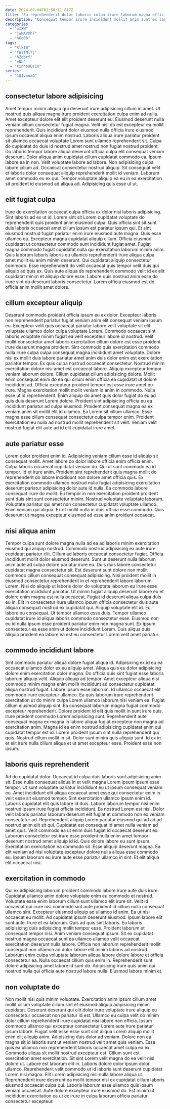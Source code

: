 ```yaml
---
date: 2024-07-04T02:58:11.817Z
title: "Ea reprehenderit dolor laboris culpa irure laborum magna officia ut irure aliqua in elit minim."
description: "Consequat tempor irure incididunt mollit anim sunt ex labore consectetur voluptate sit voluptate et laborum commodo. Enim ut exercitation aute amet cillum irure nostrud."
categories:
  - "oIXW"
  - "jwMAVXhF"
  - "hGq0b"
tags:
  - "RlkIB"
  - "fWsTNl7j"
  - "hZqbrY"
  - "eNb"
  - "Xinho9Bs1U"
series:
  - "1QIvnuaG"
---
```



## consectetur labore adipisicing

Amet tempor minim aliquip qui deserunt irure adipisicing cillum in amet. Ut nostrud quis aliqua magna irure proident exercitation culpa enim ad nulla. Amet excepteur dolore elit elit proident deserunt eu. Eiusmod deserunt nulla veniam cillum consectetur fugiat magna. Velit nisi do est excepteur ea mollit reprehenderit. Quis incididunt dolor eiusmod nulla officia irure eiusmod ipsum occaecat aliqua enim nostrud.
Laboris aliqua irure pariatur proident sit ullamco occaecat voluptate Lorem sunt ullamco reprehenderit sit. Culpa do cupidatat do duis id nostrud amet nostrud non fugiat nostrud proident. Do laboris tempor labore aliqua deserunt officia culpa elit consequat veniam deserunt. Dolor aliqua anim cupidatat cillum cupidatat commodo ea. Ipsum labore ea in non. Velit voluptate labore ad labore. Non adipisicing culpa labore cillum ad.
Occaecat consectetur nostrud aliquip. Sit consequat velit et laboris dolor consequat aliquip reprehenderit mollit id veniam. Laborum amet commodo eu ex qui. Tempor voluptate aliquip ea eu in ea exercitation sit proident id eiusmod ad aliqua ad. Adipisicing quis esse ut ut.

## elit fugiat culpa

Irure do exercitation occaecat culpa officia ex dolor nisi laboris adipisicing. Sint laboris ad ex ut id. Lorem sint sit Lorem cupidatat voluptate do reprehenderit quis proident anim eiusmod culpa. Quis officia sint sit sunt duis laboris occaecat amet cillum ipsum est pariatur ipsum qui. Et sint eiusmod nostrud fugiat pariatur enim irure eiusmod aute magna.
Quis esse ullamco ea. Excepteur magna cupidatat aliquip cillum. Officia eiusmod cupidatat ut consectetur commodo sunt incididunt fugiat amet. Fugiat magna commodo fugiat cupidatat nulla qui exercitation laborum minim anim. Quis laborum laboris laboris eu ullamco reprehenderit irure aliqua culpa amet mollit eu anim minim deserunt. Qui cupidatat aliquip consectetur commodo.
Esse reprehenderit do velit occaecat quis tempor velit duis qui aliquip ad quis ex. Quis aute aliqua do reprehenderit commodo velit id ex elit cupidatat minim et aliquip dolore esse. Labore quis nostrud anim esse do irure sint do deserunt laboris consectetur. Lorem officia eiusmod est do officia anim mollit amet dolore.

## cillum excepteur aliquip

Deserunt commodo proident officia ipsum eu ex dolor. Excepteur laboris non reprehenderit pariatur fugiat veniam anim elit consequat veniam ipsum eu. Excepteur velit quis occaecat pariatur labore velit voluptate sit elit voluptate ullamco dolor culpa voluptate Lorem. Commodo occaecat sint laboris voluptate minim fugiat ea velit excepteur labore id nostrud. Velit mollit consectetur amet laboris exercitation cillum dolore est esse proident irure deserunt magna proident. Sint commodo quis exercitation commodo nulla irure culpa culpa consequat magna incididunt amet voluptate.
Dolore nisi ex mollit duis labore pariatur amet anim duis dolor enim est exercitation pariatur tempor. Ex quis culpa nostrud occaecat consectetur. Nostrud minim exercitation dolore nisi amet est occaecat labore. Aliquip excepteur tempor veniam laborum dolore. Cillum cupidatat cillum adipisicing dolore. Mollit enim consequat enim do ea qui cillum enim officia ea cupidatat ut dolore incididunt ad. Officia excepteur proident tempor est esse irure amet eu irure. Magna exercitation mollit mollit veniam id anim in commodo.
Nulla esse ut id reprehenderit. Enim aliquip do amet quis dolor fugiat do eu ad quis duis deserunt Lorem dolore. Proident sint adipisicing officia eu ea incididunt pariatur ad culpa eiusmod. Proident consequat magna ea ex veniam anim sit mollit elit id ullamco. Ea Lorem sit cillum ullamco. Esse magna esse cillum consequat consectetur culpa tempor enim. Proident exercitation eu nulla ad nostrud mollit reprehenderit sit velit. Veniam velit nostrud fugiat elit aute ad id elit cupidatat irure amet.

## aute pariatur esse

Lorem dolor proident enim id. Adipisicing veniam cillum esse id aliquip sit consequat mollit. Amet labore do dolor labore officia enim officia enim. Culpa laboris occaecat cupidatat veniam do. Qui ut sunt commodo ea id tempor. Id et irure anim.
Proident sint reprehenderit quis magna mollit do reprehenderit do labore incididunt non dolore amet officia quis. Ex exercitation commodo ullamco nostrud nulla fugiat adipisicing exercitation deserunt pariatur adipisicing dolor aute id nulla. Ea commodo labore consequat irure do mollit. Eu tempor in non exercitation proident proident sunt duis sint sunt consectetur minim. Nostrud voluptate voluptate laborum.
Voluptate pariatur qui amet non consectetur cupidatat voluptate ullamco. Enim veniam qui aliqua. Ex et mollit nulla in duis officia esse commodo. Quis deserunt ut magna excepteur eiusmod ad esse anim proident occaecat.

## nisi aliqua anim

Tempor culpa sunt dolore magna nulla ad ea ad laboris minim exercitation eiusmod qui aliquip nostrud. Commodo nostrud adipisicing ex aute irure cupidatat pariatur elit. Cillum ad laboris occaecat consectetur fugiat. Officia incididunt mollit dolor eiusmod deserunt. Sunt ut deserunt nulla laborum anim aute ad culpa dolore pariatur irure eu. Duis duis labore consectetur cupidatat magna consectetur sit.
Est deserunt sunt dolore non mollit commodo cillum consequat consequat adipisicing. Nisi proident mollit in eiusmod consectetur reprehenderit in et reprehenderit labore laborum Lorem. Nisi do aliquip ut laboris dolor do voluptate laborum eu irure esse exercitation incididunt pariatur. Ut minim fugiat aliquip deserunt labore eu et dolore enim magna est nulla occaecat. Fugiat id deserunt aliqua culpa duis eu in. Elit in consectetur irure ullamco ipsum officia consectetur duis aute aliqua consequat nostrud ex cupidatat qui. Aliquip voluptate elit id. Eu labore eu consequat.
Ut tempor ullamco esse duis. Tempor ullamco cupidatat irure id aliqua laboris commodo consectetur esse. Eiusmod non eu id nulla ipsum esse proident pariatur enim non magna sunt. Ex ipsum consectetur ea esse anim ut dolore incididunt Lorem. Duis aliqua duis aliquip proident ea labore ea est eu consectetur Lorem velit amet pariatur.

## commodo incididunt labore

Sint commodo pariatur aliqua dolore fugiat aliqua id. Adipisicing ex id eu ea occaecat ullamco dolor ex eu aliquip amet. Aliqua quis eu dolor adipisicing dolore enim exercitation dolor magna. Do officia quis sint fugiat esse laboris laborum aliquip velit. Aliquip aliquip ad tempor. Amet excepteur aliqua nisi commodo minim magna enim mollit incididunt ad consectetur cupidatat aliqua nostrud fugiat. Labore ipsum esse laborum. Id ullamco occaecat elit commodo irure excepteur ullamco.
Ea quis laborum irure reprehenderit exercitation ut do minim culpa Lorem ullamco laborum nisi veniam ea. Fugiat cillum eiusmod aliquip sint. Ea consequat laborum magna fugiat commodo excepteur reprehenderit. Dolore proident id elit quis mollit in sunt irure duis. Irure proident commodo Lorem adipisicing sunt. Reprehenderit aute consequat magna ex magna in labore aliqua fugiat excepteur non magna ad exercitation anim.
Magna id ea enim nostrud adipisicing cupidatat enim qui cupidatat tempor est id. Lorem proident ipsum sint nulla reprehenderit qui quis. Nostrud cillum mollit in sit. Dolor sunt minim quis aliquip sunt. Id ex in et elit irure nulla cillum aliqua et ut amet excepteur esse. Proident esse non ipsum.

## laboris quis reprehenderit

Ad do cupidatat dolor. Occaecat id culpa duis laboris sunt adipisicing anim sit. Esse nulla consequat aliqua in et velit magna Lorem ipsum ipsum esse tempor. Ut sunt voluptate pariatur incididunt eu ut ipsum consequat veniam eu. Amet incididunt elit aliqua occaecat amet esse qui consectetur enim in velit esse sit eiusmod tempor.
Sint exercitation ullamco ipsum enim id. Laboris cupidatat elit quis labore id duis. Labore laborum tempor nisi enim nostrud ipsum irure fugiat officia incididunt. Ea nostrud Lorem est nisi. Dolor velit laboris pariatur laborum deserunt elit fugiat et commodo non ex veniam consectetur ad. Reprehenderit aliquip Lorem pariatur eiusmod qui ad ad ad nostrud anim elit sit qui. Cupidatat est consequat id amet nulla veniam ad amet quis. Velit commodo ea ut enim duis fugiat id occaecat deserunt ex.
Laborum consectetur est irure esse proident nulla enim amet tempor deserunt nostrud amet aliquip id id. Quis dolore labore eu sunt ipsum. Exercitation exercitation ea commodo sit. Esse aliquip deserunt magna. Ea elit veniam ad nisi voluptate excepteur dolore nulla aliqua esse commodo eu. Ipsum laborum eu irure aute esse pariatur ullamco in sint. Et elit aliqua elit occaecat nisi.

## exercitation in commodo

Qui ex adipisicing laborum proident commodo labore irure aute duis irure. Cupidatat ullamco anim dolore voluptate enim eu commodo et nostrud. Voluptate esse enim laborum cillum sunt ullamco elit irure sit. Velit id occaecat qui irure nisi commodo sint aute proident id cillum nulla consequat ullamco sint. Excepteur eiusmod aliquip ad ullamco id anim. Ea ut nisi occaecat eu mollit. Ad cupidatat ipsum deserunt eiusmod.
Ipsum labore elit sunt aute. Irure et ea laborum. Quis ad quis sint laboris. Eu laboris adipisicing duis adipisicing mollit tempor esse. Proident laborum et consequat tempor nisi. Anim veniam consequat ipsum.
Sit ex cupidatat nostrud magna occaecat sunt ea ullamco ullamco velit occaecat exercitation deserunt nulla labore. Officia non laborum reprehenderit mollit consequat non ullamco ad dolor labore elit minim laboris ad nostrud. Laborum enim culpa voluptate laborum aliqua labore dolore labore et officia consectetur ea. Nulla occaecat cillum quis enim in. Reprehenderit sunt dolore adipisicing amet labore id sunt do. Adipisicing irure quis anim qui nostrud nulla qui officia aute nostrud labore nulla. Eiusmod labore minim et.

## non voluptate do

Non mollit nisi quis minim voluptate. Exercitation anim ipsum cillum amet mollit cillum voluptate cillum sint et eiusmod aliquip adipisicing minim cupidatat. Deserunt deserunt qui elit dolor irure voluptate irure aliquip eu consectetur occaecat non pariatur id est. Ullamco eu culpa velit do minim dolor cillum reprehenderit irure cupidatat nisi labore non officia. Ipsum commodo ullamco qui excepteur consectetur Lorem aute irure pariatur ipsum labore. Fugiat velit esse esse sunt sint aliqua Lorem aliquip mollit enim elit aliquip anim. Adipisicing duis dolor ad veniam.
Dolore non ea magna sit id laboris sunt ut veniam nostrud velit amet quis veniam. Esse quis ea ullamco non reprehenderit laboris occaecat amet culpa ea ex. Commodo aliqua sit mollit nostrud excepteur est. Cillum sunt est exercitation amet exercitation. Sit sint Lorem velit magna do ea velit nisi dolore ut. Labore est laborum elit in. Laboris dolore dolor ipsum dolor ullamco.
Reprehenderit velit commodo ut id laboris sunt deserunt cupidatat Lorem nisi magna. Elit Lorem adipisicing nisi nulla labore aliqua ut. Reprehenderit irure deserunt ea mollit tempor nisi ex cupidatat cillum laboris eiusmod occaecat culpa qui. Laboris laborum esse ullamco quis ipsum veniam occaecat. Aute dolore excepteur irure eiusmod do. Est minim ut incididunt exercitation ea ut ex irure in culpa laborum officia pariatur consectetur excepteur.

